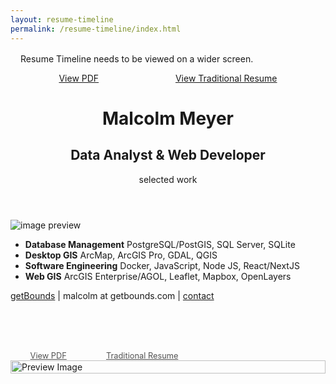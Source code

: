 ```yaml
---
layout: resume-timeline
permalink: /resume-timeline/index.html
---
```


<div class="placeholder" style="margin:1rem">
  <p>
    Resume Timeline needs to be viewed on a wider screen.
  </p>
  <span style="display: flex;justify-content:space-around"><a href="./mmeyer-resume-timeline.pdf">View PDF</a><a href="/resume.html">View Traditional Resume</a></span>
</div>
<div class="resume">
  <header>
    <h1>Malcolm Meyer</h1>
    <span>
    <h2>Data Analyst & Web Developer</h2>
    <p class="subheading">selected work</p>
    </span>
  </header>
  <aside class="js-preview hidden">
    <img src="" alt="image preview" />
  </aside>
  <aside class="skills">

- **Database Management**
  PostgreSQL/PostGIS, SQL Server, SQLite
- **Desktop GIS**
  ArcMap, ArcGIS Pro, GDAL, QGIS
- **Software Engineering**
  Docker, JavaScript, Node JS, React/NextJS
- **Web GIS**
ArcGIS Enterprise/AGOL, Leaflet, Mapbox, OpenLayers
   </aside>
   <main>
     <div id="work"></div>
     <div id="timeline"></div>
   </main>
   <footer><a href="/">getBounds</a>&nbsp;| malcolm at getbounds.com |&nbsp;<a href="/connect">contact</a></footer>
   <aside style="display:flex;justify-content:space-around;margin-top:5rem;max-width:300px;opacity:0.75;font-size: 0.8rem" class="hidden">
    <a href="/resume-timeline/mmeyer-resume-timeline.pdf">View PDF</a>
    <a href="/resume.html" title="Traditional Resume">Traditional Resume</a>
   </aside>
</div>

<div class="modal" id="preview">
  <a class="modal-overlay" href="#close" aria-label="Close"></a>
  <div style="max-width: 1440px;
    margin: 0 auto;
    position: relative;
    width: 100%;
    position: absolute;
    top: 20px;
    display: flex;
    justify-content: flex-end;">
    <a class="modal-close" href="#" aria-label="Close">
      <img src="https://icongr.am/feather/x.svg?size=36&color=currentColor" alt="X" />
    </a>
  </div>
  <div class="modal-content" style="max-height:80%;display: flex;
    justify-content: center;
    flex-direction: column;">
    <img src="" alt="Preview Image" class="modal-img" style="height:100%;margin:0 auto" />
    <div id="caption">&nbsp;</div>
    <div id="caption-link" style="width:100%">&nbsp;</div>
  </div>
</div>
